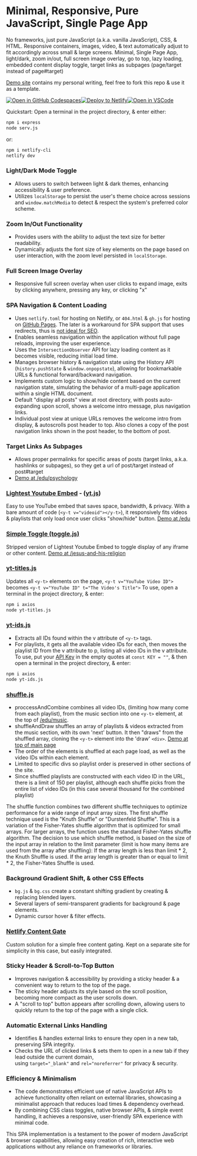 # Minimal, Responsive, Pure JavaScript, Single Page App
No frameworks, just pure JavaScript (a.k.a. vanilla JavaScript), CSS, & HTML. Responsive containers, images, video, & text automatically adjust to fit accordingly across small & large screens. Minimal, Single Page App, light/dark, zoom in/out, full screen image overlay, go to top, lazy loading, embedded content display toggle, target links as subpages (page/target instead of page#target)

[Demo site](https://y0.netlify.app/) contains my personal writing, feel free to fork this repo & use it as a template.

[![Open in GitHub Codespaces](https://github.com/codespaces/badge.svg)](https://github.com/codespaces/new?repo=https://github.com/i1li/i1li.github.io)[![Deploy to Netlify](https://www.netlify.com/img/deploy/button.svg)](https://app.netlify.com/start/deploy?repository=https://github.com/i1li/i1li.github.io)[![Open in VSCode](https://img.shields.io/badge/Open%20in%20VSCode-5C2D91.svg?style=flat-square&logo=visual-studio-code&logoColor=white)](https://vscode.dev/redirect?url=github%3A//https://github.com/i1li/i1li.github.io)

Quickstart: Open a terminal in the project directory, & enter either:
```bash
npm i express
node serv.js
```
or:
```bash
npm i netlify-cli
netlify dev
```

### Light/Dark Mode Toggle
-   Allows users to switch between light & dark themes, enhancing accessibility & user preference.
-   Utilizes `localStorage` to persist the user's theme choice across sessions and `window.matchMedia` to detect & respect the system's preferred color scheme.

### Zoom In/Out Functionality
-   Provides users with the ability to adjust the text size for better readability.
-   Dynamically adjusts the font size of key elements on the page based on user interaction, with the zoom level persisted in `localStorage`.

### Full Screen Image Overlay
-   Responsive full screen overlay when user clicks to expand image, exits by clicking anywhere, pressing any key, or clicking "x"

### SPA Navigation & Content Loading
-   Uses `netlify.toml` for hosting on Netlify, or `404.html` & `gh.js` for hosting on [GitHub Pages](https://i1li.github.io/). The later is a workaround for SPA support that uses redirects, thus is [not ideal for SEO](https://github.com/rafgraph/spa-github-pages#seo).
-   Enables seamless navigation within the application without full page reloads, improving the user experience.
-   Uses the `IntersectionObserver` API for lazy loading content as it becomes visible, reducing initial load time.
-   Manages browser history & navigation state using the History API (`history.pushState` & `window.onpopstate`), allowing for bookmarkable URLs & functional forward/backward navigation.
-   Implements custom logic to show/hide content based on the current navigation state, simulating the behavior of a multi-page application within a single HTML document.
-   Default "display all posts" view at root directory, with posts auto-expanding upon scroll, shows a welcome intro message, plus navigation links.
-   Individual post view at unique URLs removes the welcome intro from display, & autoscrolls post header to top. Also clones a copy of the post navigation links shown in the post header, to the bottom of post.

### Target Links As Subpages
-   Allows proper permalinks for specific areas of posts (target links, a.k.a. hashlinks or subpages), so they get a url of post/target instead of post#target
-   [Demo at /edu/psychology](https://y0.netlify.app/edu/psychology)

### [Lightest Youtube Embed](https://github.com/i1li/lightest-youtube-embed) - ([yt.js](https://github.com/i1li/i/blob/main/js/yt.js))
Easy to use YouTube embed that saves space, bandwidth, & privacy. With a bare amount of code (`<y-t v="videoid"></y-t>`), it responsively fits videos & playlists that only load once user clicks "show/hide" button. [Demo at /edu](https://y0.netlify.app/edu/)

### [Simple Toggle (toggle.js)](https://github.com/i1li/i/blob/main/js/toggle.js)
Stripped version of Lightest Youtube Embed to toggle display of any iframe or other content. [Demo at /jesus-and-his-religion](https://y0.netlify.app/jesus-and-his-religion/)

### [yt-titles.js](https://github.com/i1li/i/blob/main/yt-titles.js)
Updates all `<y-t>` elements on the page,  `<y-t v="YouTube Video ID">` becomes `<y-t v="YouTube ID" t="The Video's Title">` To use, open a terminal in the project directory, & enter:
```bash
npm i axios
node yt-titles.js
```

### [yt-ids.js](https://github.com/i1li/i/blob/main/yt-id.js)
- Extracts all IDs found within the v attribute of `<y-t>` tags. 
- For playlists, it gets all the available video IDs for each, then moves the playlist ID from the v attribute to p, listing all video IDs in the v attribute. To use, put your [API Key](https://developers.google.com/youtube/v3/getting-started#before-you-start) in the empty quotes at `const KEY = ""`, & then open a terminal in the project directory, & enter:
```bash
npm i axios
node yt-ids.js
```

### [shuffle.js](https://github.com/i1li/i/blob/main/js/shuffle.js)
- proccessAndCombine combines all video IDs, (limiting how many come from each playlist), from the music section into one `<y-t>` element, at the top of [/edu/music](https://y0.netlify.app/edu/music).
- shuffleAndDraw shuffles an array of playlists & videos extracted from the music section, with its own 'next' button. It then "draws" from the shuffled array, cloning the `<y-t>` element into the 'draw' `<div>`. [Demo at top of main page](https://y0.netlify.app/)
- The order of the elements is shuffled at each page load, as well as the video IDs within each element.
- Limited to specific divs so playlist order is preserved in other sections of the site.
- Since shuffled playlists are constructed with each video ID in the URL, there is a limit of 150 per playlist, although each shuffle picks from the entire list of video IDs (in this case several thousand for the combined playlist)

The shuffle function combines two different shuffle techniques to optimize performance for a wide range of input array sizes. The first shuffle technique used is the "Knuth Shuffle" or "Durstenfeld Shuffle". This is a variation of the Fisher-Yates shuffle algorithm that is optimized for small arrays. For larger arrays, the function uses the standard Fisher-Yates shuffle algorithm. The decision to use which shuffle method, is based on the size of the input array in relation to the limit parameter (limit is how many items are used from the array after shuffling): If the array length is less than limit * 2, the Knuth Shuffle is used. If the array length is greater than or equal to limit * 2, the Fisher-Yates Shuffle is used.

### Background Gradient Shift, & other CSS Effects
-   `bg.js` & `bg.css` create a constant shifting gradient by creating & replacing blended layers.
-   Several layers of semi-transparent gradients for background & page elements.
-   Dynamic cursor hover & filter effects.

### [Netlify Content Gate](https://github.com/i1li/netlify-content-gate)
Custom solution for a simple free content gating. Kept on a separate site for simplicity in this case, but easily integrated.

### Sticky Header & Scroll-to-Top Button
-   Improves navigation & accessibility by providing a sticky header & a convenient way to return to the top of the page.    
-   The sticky header adjusts its style based on the scroll position, becoming more compact as the user scrolls down.
-   A "scroll to top" button appears after scrolling down, allowing users to quickly return to the top of the page with a single click.

### Automatic External Links Handling
-   Identifies & handles external links to ensure they open in a new tab, preserving SPA integrity.
-   Checks the URL of clicked links & sets them to open in a new tab if they lead outside the current domain, using `target="_blank"` and `rel="noreferrer"` for privacy & security.

### Efficiency & Minimalism
-   The code demonstrates efficient use of native JavaScript APIs to achieve functionality often reliant on external libraries, showcasing a minimalist approach that reduces load times & dependency overhead.
-   By combining CSS class toggles, native browser APIs, & simple event handling, it achieves a responsive, user-friendly SPA experience with minimal code.

This SPA implementation is a testament to the power of modern JavaScript & browser capabilities, allowing easy creation of rich, interactive web applications without any reliance on frameworks or libraries.
